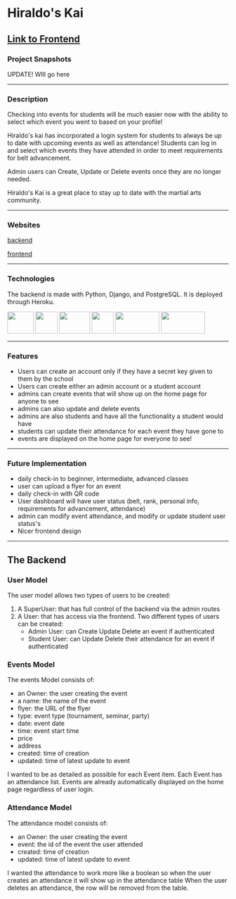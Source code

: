 # **Hiraldo's Kai**

## [Link to Frontend](https://github.com/RosmaryFC/p4frontend)

### Project Snapshots

 UPDATE! WIll go here
***

### Description

Checking into events for students will be much easier now with the ability to select which event you went to based on your profile!

Hiraldo's kai has incorporated a login system for students to always be up to date with upcoming events as well as attendance!
Students can log in and select which events they have attended in order to meet requirements for belt advancement.

Admin users can Create, Update or Delete events once they are no longer needed.

Hiraldo's Kai is a great place to stay up to date with the martial arts community.
***

### Websites
[backend](https://rf-p4backend.herokuapp.com/)

[frontend](https://hiraldokai.netlify.app/) 
***
### Technologies
The backend is made with Python, Django, and PostgreSQL. It is deployed through Heroku. 

[<img src ="https://banner2.cleanpng.com/20180711/rtc/kisspng-django-web-development-web-framework-python-softwa-django-5b45d913f29027.4888902515313042119936.jpg" width="60" height="50">](https://www.djangoproject.com/)
[<img src ="https://qph.fs.quoracdn.net/main-qimg-28cadbd02699c25a88e5c78d73c7babc" width="50" height="50">](https://www.python.org/)
[<img src ="https://cdn.worldvectorlogo.com/logos/postgresql.svg" width="70" height="50">](https://www.postgresql.org/)
[<img src ="https://cdn.worldvectorlogo.com/logos/heroku.svg" width="50" height="50">](https://www.heroku.com/)
[<img src ="https://jwt.io/img/logo-asset.svg" width="100" height="50">](https://jwt.io/introduction/)
[<img src ="https://res.cloudinary.com/practicaldev/image/fetch/s--rAk2-3Xf--/c_imagga_scale,f_auto,fl_progressive,h_900,q_auto,w_1600/https://thepracticaldev.s3.amazonaws.com/i/gz5xantp1vycu7ueleh4.jpg" width="100" height="50">](https://www.django-rest-framework.org/)

***

### Features

- Users can create an account only if they have a secret key given to them by the school
- Users can create either an admin account or a student account
- admins can create events that will show up on the home page for anyone to see
- admins can also update and delete events
- admins are also students and have all the functionality a student would have
- students can update their attendance for each event they have gone to
- events are displayed on the home page for everyone to see!

***

### Future Implementation

- daily check-in to beginner, intermediate, advanced classes
- user can upload a flyer for an event
- daily check-in with QR code
- User dashboard will have user status (belt, rank, personal info, requirements for advancement, attendance)
- admin can modify  event attendance, and modify or update student user status's
- Nicer frontend design

***

## The Backend

### User Model

The user model allows two types of users to be created:
1. A SuperUser: that has full control of the backend via the admin routes
2. A User: that has access via the frontend. Two different types of users can be created:
    * Admin User: can Create Update Delete an event if authenticated
    * Student User: can Update Delete their attendance for an event if authenticated

### Events Model

The events Model consists of:
* an Owner: the user creating the event
* a name: the name of the event
* flyer: the URL of the flyer
* type: event type (tournament, seminar, party)
* date: event date
* time: event start time
* price
* address
* created: time of creation
* updated: time of latest update to event

I wanted to be as detailed as possible for each Event item. Each Event has an attendance list. Events are already automatically displayed on the home page regardless of user login.

### Attendance Model

The attendance model consists of:
* an Owner: the user creating the event
* event: the id of the event the user attended
* created: time of creation
* updated: time of latest update to event

I wanted the attendance to work more like a boolean so when the user creates an attendance it will show up in the attendance table
When the user deletes an attendance, the row will be removed from the table.

